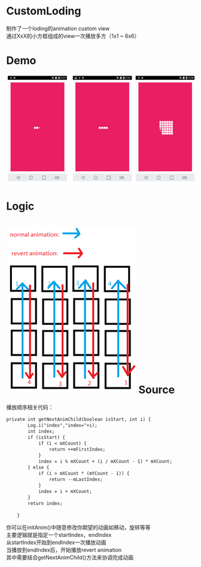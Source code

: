 # CustomLoding
制作了一个loding的animation custom view<br>
通过XxX的小方框组成的view一次播放多方（1x1 ~ 6x6）<br>
# Demo
![demo](https://raw.githubusercontent.com/hongguangKim/CustomLoding/master/Demo/demo.PNG)
# Logic
![demo](https://raw.githubusercontent.com/hongguangKim/CustomLoding/master/Demo/animation.png)
Source
================
播放顺序相关代码：
```
private int getNextAnimChild(boolean isStart, int i) {
		Log.i("index","index="+i);
		int index;
		if (isStart) {
			if (i < mXCount) {
				return ++mFirstIndex;
			}
			index = i % mXCount + (i / mXCount - 1) * mXCount;
		} else {
			if (i > mXCount * (mYCount - 1)) {
				return --mLastIndex;
			}
			index = i + mXCount;
		}
		return index;

	}
```
你可以在initAnim()中随意修改你期望的动画如移动，旋转等等<br>
主要逻辑就是指定一个startIndex，endIndex<br>
从startIndex开始到endIndex一次播放动画<br>
当播放到endIndex后，开始播放revert animation<br>
其中需要结合getNextAnimChild()方法来协调完成动画
